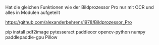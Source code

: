 Hat die gleichen Funktionen wie der Bildprozessor Pro nur mit OCR
und alles in Modulen aufgeteilt

https://github.com/alexanderbehrens1978/Bildprozessor_Pro

pip install pdf2image pytesseract paddleocr opencv-python numpy paddlepaddle-gpu Pillow